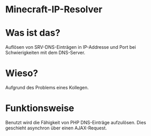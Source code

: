 Minecraft-IP-Resolver
=====================

# Was ist das?
Auflösen von SRV-DNS-Einträgen in IP-Addresse und Port bei Schwierigkeiten mit dem DNS-Server.

# Wieso?
Aufgrund des Problems eines Kollegen.

# Funktionsweise
Benutzt wird die Fähigkeit von PHP DNS-Einträge aufzulösen. Dies geschieht asynchron über einen AJAX-Request.